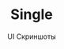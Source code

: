 ---
layout: embed
permalink: apps/bank/architectures/token-operation-payment-transfer-single/ui-screens
lang: ru
page_id: apps-bank-architectures-token-operation-payment-transfer-single-screens

title: Single
subtitle: UI Скриншоты
backUrl: /ru/apps/bank/architectures/token-operation-payment-transfer-single

description: Screens
---